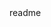 <snippet>
  <content><![CDATA[
# ${1:Labo Computer Networking}
]]></content>
  <tabTrigger>readme</tabTrigger>
</snippet>
